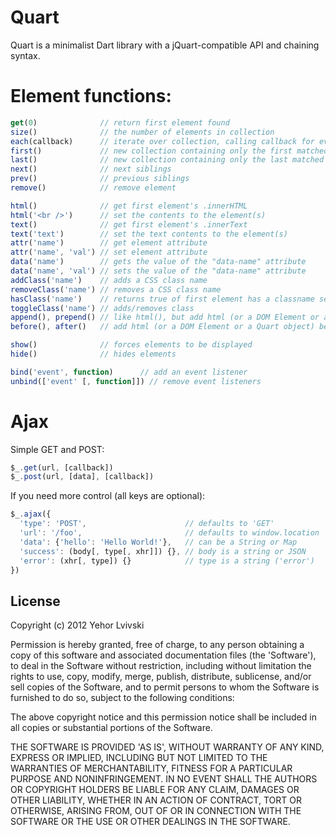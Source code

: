 # Quart

Quart is a minimalist Dart library with a jQuart-compatible API and chaining syntax.

# Element functions:

``` js
get(0)              // return first element found
size()              // the number of elements in collection
each(callback)      // iterate over collection, calling callback for every element
first()             // new collection containing only the first matched element
last()              // new collection containing only the last matched element
next()              // next siblings
prev()              // previous siblings
remove()            // remove element

html()              // get first element's .innerHTML
html('<br />')      // set the contents to the element(s)
text()              // get first element's .innerText
text('text')        // set the text contents to the element(s)
attr('name')        // get element attribute
attr('name', 'val') // set element attribute
data('name')        // gets the value of the "data-name" attribute
data('name', 'val') // sets the value of the "data-name" attribute
addClass('name')    // adds a CSS class name
removeClass('name') // removes a CSS class name
hasClass('name')    // returns true of first element has a classname set
toggleClass('name') // adds/removes class
append(), prepend() // like html(), but add html (or a DOM Element or a Quart object) to element contents
before(), after()   // add html (or a DOM Element or a Quart object) before/after the element

show()              // forces elements to be displayed
hide()              // hides elements

bind('event', function)      // add an event listener
unbind(['event' [, function]]) // remove event listeners
```

# Ajax

Simple GET and POST:

``` js
$_.get(url, [callback])
$_.post(url, [data], [callback])
```

If you need more control (all keys are optional):

``` js
$_.ajax({
  'type': 'POST',                      // defaults to 'GET'
  'url': '/foo',                       // defaults to window.location
  'data': {'hello': 'Hello World!'},   // can be a String or Map
  'success': (body[, type[, xhr]]) {}, // body is a string or JSON
  'error': (xhr[, type]) {}            // type is a string ('error')
})
```

## License

Copyright (c) 2012 Yehor Lvivski

Permission is hereby granted, free of charge, to any person obtaining
a copy of this software and associated documentation files (the
'Software'), to deal in the Software without restriction, including
without limitation the rights to use, copy, modify, merge, publish,
distribute, sublicense, and/or sell copies of the Software, and to
permit persons to whom the Software is furnished to do so, subject to
the following conditions:

The above copyright notice and this permission notice shall be
included in all copies or substantial portions of the Software.

THE SOFTWARE IS PROVIDED 'AS IS', WITHOUT WARRANTY OF ANY KIND,
EXPRESS OR IMPLIED, INCLUDING BUT NOT LIMITED TO THE WARRANTIES OF
MERCHANTABILITY, FITNESS FOR A PARTICULAR PURPOSE AND NONINFRINGEMENT.
IN NO EVENT SHALL THE AUTHORS OR COPYRIGHT HOLDERS BE LIABLE FOR ANY
CLAIM, DAMAGES OR OTHER LIABILITY, WHETHER IN AN ACTION OF CONTRACT,
TORT OR OTHERWISE, ARISING FROM, OUT OF OR IN CONNECTION WITH THE
SOFTWARE OR THE USE OR OTHER DEALINGS IN THE SOFTWARE.
